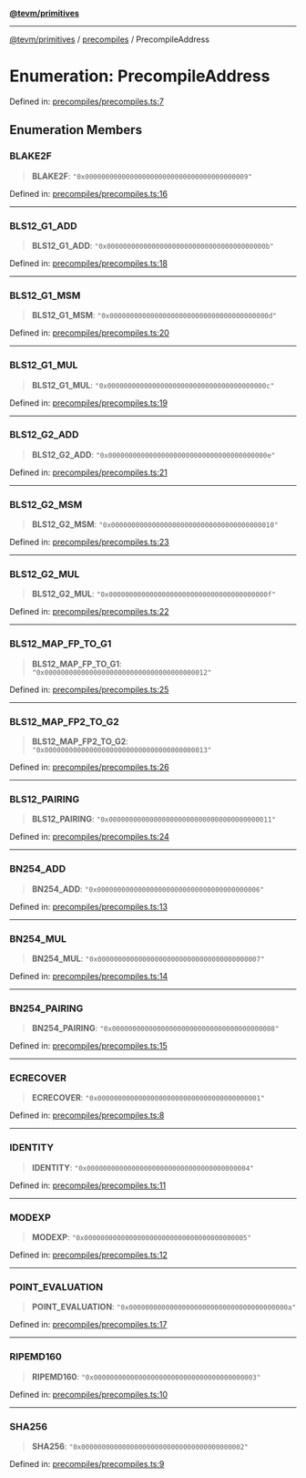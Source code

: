 [**@tevm/primitives**](../../../../README.md)

***

[@tevm/primitives](../../../../globals.md) / [precompiles](../README.md) / PrecompileAddress

# Enumeration: PrecompileAddress

Defined in: [precompiles/precompiles.ts:7](https://github.com/evmts/primitives/blob/main/src/precompiles/precompiles.ts#L7)

## Enumeration Members

### BLAKE2F

> **BLAKE2F**: `"0x0000000000000000000000000000000000000009"`

Defined in: [precompiles/precompiles.ts:16](https://github.com/evmts/primitives/blob/main/src/precompiles/precompiles.ts#L16)

***

### BLS12\_G1\_ADD

> **BLS12\_G1\_ADD**: `"0x000000000000000000000000000000000000000b"`

Defined in: [precompiles/precompiles.ts:18](https://github.com/evmts/primitives/blob/main/src/precompiles/precompiles.ts#L18)

***

### BLS12\_G1\_MSM

> **BLS12\_G1\_MSM**: `"0x000000000000000000000000000000000000000d"`

Defined in: [precompiles/precompiles.ts:20](https://github.com/evmts/primitives/blob/main/src/precompiles/precompiles.ts#L20)

***

### BLS12\_G1\_MUL

> **BLS12\_G1\_MUL**: `"0x000000000000000000000000000000000000000c"`

Defined in: [precompiles/precompiles.ts:19](https://github.com/evmts/primitives/blob/main/src/precompiles/precompiles.ts#L19)

***

### BLS12\_G2\_ADD

> **BLS12\_G2\_ADD**: `"0x000000000000000000000000000000000000000e"`

Defined in: [precompiles/precompiles.ts:21](https://github.com/evmts/primitives/blob/main/src/precompiles/precompiles.ts#L21)

***

### BLS12\_G2\_MSM

> **BLS12\_G2\_MSM**: `"0x0000000000000000000000000000000000000010"`

Defined in: [precompiles/precompiles.ts:23](https://github.com/evmts/primitives/blob/main/src/precompiles/precompiles.ts#L23)

***

### BLS12\_G2\_MUL

> **BLS12\_G2\_MUL**: `"0x000000000000000000000000000000000000000f"`

Defined in: [precompiles/precompiles.ts:22](https://github.com/evmts/primitives/blob/main/src/precompiles/precompiles.ts#L22)

***

### BLS12\_MAP\_FP\_TO\_G1

> **BLS12\_MAP\_FP\_TO\_G1**: `"0x0000000000000000000000000000000000000012"`

Defined in: [precompiles/precompiles.ts:25](https://github.com/evmts/primitives/blob/main/src/precompiles/precompiles.ts#L25)

***

### BLS12\_MAP\_FP2\_TO\_G2

> **BLS12\_MAP\_FP2\_TO\_G2**: `"0x0000000000000000000000000000000000000013"`

Defined in: [precompiles/precompiles.ts:26](https://github.com/evmts/primitives/blob/main/src/precompiles/precompiles.ts#L26)

***

### BLS12\_PAIRING

> **BLS12\_PAIRING**: `"0x0000000000000000000000000000000000000011"`

Defined in: [precompiles/precompiles.ts:24](https://github.com/evmts/primitives/blob/main/src/precompiles/precompiles.ts#L24)

***

### BN254\_ADD

> **BN254\_ADD**: `"0x0000000000000000000000000000000000000006"`

Defined in: [precompiles/precompiles.ts:13](https://github.com/evmts/primitives/blob/main/src/precompiles/precompiles.ts#L13)

***

### BN254\_MUL

> **BN254\_MUL**: `"0x0000000000000000000000000000000000000007"`

Defined in: [precompiles/precompiles.ts:14](https://github.com/evmts/primitives/blob/main/src/precompiles/precompiles.ts#L14)

***

### BN254\_PAIRING

> **BN254\_PAIRING**: `"0x0000000000000000000000000000000000000008"`

Defined in: [precompiles/precompiles.ts:15](https://github.com/evmts/primitives/blob/main/src/precompiles/precompiles.ts#L15)

***

### ECRECOVER

> **ECRECOVER**: `"0x0000000000000000000000000000000000000001"`

Defined in: [precompiles/precompiles.ts:8](https://github.com/evmts/primitives/blob/main/src/precompiles/precompiles.ts#L8)

***

### IDENTITY

> **IDENTITY**: `"0x0000000000000000000000000000000000000004"`

Defined in: [precompiles/precompiles.ts:11](https://github.com/evmts/primitives/blob/main/src/precompiles/precompiles.ts#L11)

***

### MODEXP

> **MODEXP**: `"0x0000000000000000000000000000000000000005"`

Defined in: [precompiles/precompiles.ts:12](https://github.com/evmts/primitives/blob/main/src/precompiles/precompiles.ts#L12)

***

### POINT\_EVALUATION

> **POINT\_EVALUATION**: `"0x000000000000000000000000000000000000000a"`

Defined in: [precompiles/precompiles.ts:17](https://github.com/evmts/primitives/blob/main/src/precompiles/precompiles.ts#L17)

***

### RIPEMD160

> **RIPEMD160**: `"0x0000000000000000000000000000000000000003"`

Defined in: [precompiles/precompiles.ts:10](https://github.com/evmts/primitives/blob/main/src/precompiles/precompiles.ts#L10)

***

### SHA256

> **SHA256**: `"0x0000000000000000000000000000000000000002"`

Defined in: [precompiles/precompiles.ts:9](https://github.com/evmts/primitives/blob/main/src/precompiles/precompiles.ts#L9)
